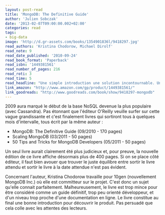 ```yaml
---
layout: post-read
title: 'MongoDB: The Definitive Guide'
author: 'Julien Sobczak'
date: '2013-02-07T09:00:00.002+02:00'
categories: read
tags:
- big-data
image: 'http://d.gr-assets.com/books/1354901836l/9418297.jpg'
read_authors: 'Kristina Chodorow, Michael Dirolf'
read_note: 9
read_date_published: '2010-09-24'
read_book_format: 'Paperback'
read_isbn: '1449381561'
read_number_of_pages: 216
read_roti: 3
read_time: 5
read_headline: "Une simple introduction une solution incontournable. Une première édition vite oublier. Tournez vous sans plus attendre vers la seconde édition qui semble faire l'unanimité chez les lecteurs."
link_amazon: "http://www.amazon.com/gp/product/1449381561/"
link_goodreads: "http://www.goodreads.com/book/show/9418297-mongodb"
---
```



2009 aura marqué le début de la base NoSQL devenue la plus populaire (avec Cassandra). Pas étonnant que l'éditeur O'Reilly veuille surfer sur cette vague grandissante et c'est finalement livres qui sortiront tous à quelques mois d'intervalle, tous écrit par la même auteur :

* MongoDB: The Definitive Guide (09/2010 - 170 pages)
* Scaling MongoDB (03/2011 - 50 pages)
* 50 Tips and Tricks for MongoDB Developers (05/2011 - 50 pages)

Un seul livre aurait clairement été plus judicieux et, pour preuve, la nouvelle édition de ce livre affiche désormais plus de 400 pages. Si on se place côté éditeur, il faut bien avouer que trouver le juste équilibre entre sortir le livre attendu et sortir le livre à la date attendue n'est pas évident.

Concernant l'auteur, Kristina Chodorow travaille pour 10gen (nouvellement MongoDB Inc.) où elle est committeur sur le projet. C'est donc un sujet qu'elle connait parfaitement. Malheureusement, le livre est trop mince pour être considéré comme un guide définitif, trop peu orienté développeur, et d'un niveau trop proche d'une documentation en ligne. Le livre constitue au final une bonne introduction pour découvrir le produit. Pas persuadé que cela colle avec les attentes des lecteurs.

